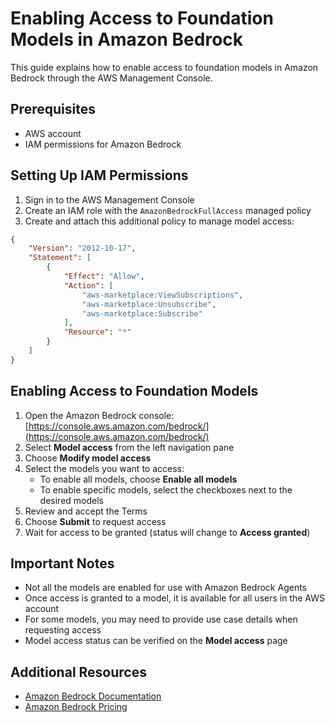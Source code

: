 # Enabling Access to Foundation Models in Amazon Bedrock

This guide explains how to enable access to foundation models in Amazon Bedrock through the AWS Management Console.

## Prerequisites
- AWS account
- IAM permissions for Amazon Bedrock

## Setting Up IAM Permissions

1. Sign in to the AWS Management Console
2. Create an IAM role with the `AmazonBedrockFullAccess` managed policy
3. Create and attach this additional policy to manage model access:

```json
{
    "Version": "2012-10-17",
    "Statement": [
        {
            "Effect": "Allow",
            "Action": [
                "aws-marketplace:ViewSubscriptions",
                "aws-marketplace:Unsubscribe",
                "aws-marketplace:Subscribe"
            ],
            "Resource": "*"
        }
    ]
}
```

## Enabling Access to Foundation Models

1. Open the Amazon Bedrock console: [https://console.aws.amazon.com/bedrock/](https://console.aws.amazon.com/bedrock/)
2. Select **Model access** from the left navigation pane
3. Choose **Modify model access**
4. Select the models you want to access:
   - To enable all models, choose **Enable all models**
   - To enable specific models, select the checkboxes next to the desired models
5. Review and accept the Terms
6. Choose **Submit** to request access
7. Wait for access to be granted (status will change to **Access granted**)

## Important Notes

- Not all the models are enabled for use with Amazon Bedrock Agents
- Once access is granted to a model, it is available for all users in the AWS account
- For some models, you may need to provide use case details when requesting access
- Model access status can be verified on the **Model access** page

## Additional Resources
- [Amazon Bedrock Documentation](https://docs.aws.amazon.com/bedrock/)
- [Amazon Bedrock Pricing](https://aws.amazon.com/bedrock/pricing/) 
